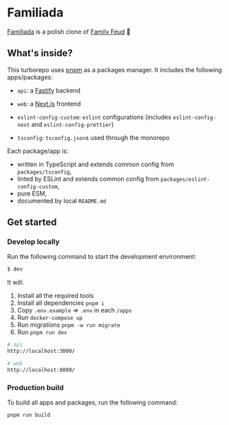 # Familiada

[Familiada](https://en.wikipedia.org/wiki/Familiada) is a polish clone of [Family Feud](https://en.wikipedia.org/wiki/Family_Feud) 🙂

## What's inside?

This turborepo uses [pnpm](https://pnpm.io) as a packages manager. It includes the following apps/packages:

- `api`: a [Fastify](https://www.fastify.io/) backend
- `web`: a [Next.js](https://nextjs.org) frontend

- `eslint-config-custom`: `eslint` configurations (includes `eslint-config-next` and `eslint-config-prettier`)
- `tsconfig`: `tsconfig.json`s used through the monorepo

Each package/app is:

- written in TypeScript and extends common config from `packages/tsconfig`,
- linted by ESLint and extends common config from `packages/eslint-config-custom`,
- pure ESM,
- documented by local `README.md`

## Get started

### Develop locally

Run the following command to start the development environment:

```bash
$ dev
```

It will:

1. Install all the required tools
2. Install all dependencies `pnpm i`
3. Copy `.env.example` => `.env` in each `/apps`
4. Run `docker-compose up`
5. Run migrations `pnpm -w run migrate`
6. Run `pnpm run dev`

```bash
# api
http://localhost:3000/

# web
http://localhost:8080/

```

### Production build

To build all apps and packages, run the following command:

```bash
pnpm run build
```
